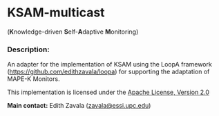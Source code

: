 # KSAM-multicast
(**K**nowledge-driven **S**elf-**A**daptive **M**onitoring)

### Description:
An adapter for the implementation of KSAM using the LoopA framework (https://github.com/edithzavala/loopa) for supporting the adaptation of MAPE-K Monitors.

This implementation is licensed under the [Apache License, Version 2.0](http://www.apache.org/licenses/LICENSE-2.0)

**Main contact:** Edith Zavala (<zavala@essi.upc.edu>)
